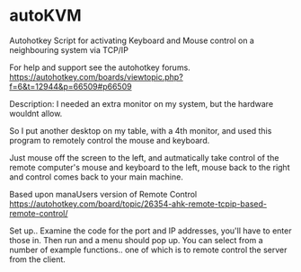 # autoKVM
Autohotkey Script for activating Keyboard and Mouse control on a neighbouring system via TCP/IP

For help and support see the autohotkey forums.
https://autohotkey.com/boards/viewtopic.php?f=6&t=12944&p=66509#p66509

Description:
I needed an extra monitor on my system, but the hardware wouldnt allow.

So I put another desktop on my table, with a 4th monitor, and used this program to remotely control the mouse and keyboard.

Just mouse off the screen to the left, and autmatically  take control of the remote computer's mouse and keyboard to the left, 
mouse back to the right and control comes back to your main machine.

Based upon manaUsers version of Remote Control
https://autohotkey.com/board/topic/26354-ahk-remote-tcpip-based-remote-control/

Set up..
Examine the code for the port and IP addresses, you'll have to enter those in.
Then run and a menu should pop up.
You can select from a number of example functions.. one of which is to remote control the server from the client.


